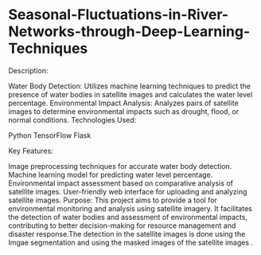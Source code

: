 # Seasonal-Fluctuations-in-River-Networks-through-Deep-Learning-Techniques


Description:

Water Body Detection: Utilizes machine learning techniques to predict the presence of water bodies in satellite images and calculates the water level percentage.
Environmental Impact Analysis: Analyzes pairs of satellite images to determine environmental impacts such as drought, flood, or normal conditions.
Technologies Used:

Python
TensorFlow
Flask

Key Features:

Image preprocessing techniques for accurate water body detection.
Machine learning model for predicting water level percentage.
Environmental impact assessment based on comparative analysis of satellite images.
User-friendly web interface for uploading and analyzing satellite images.
Purpose:
This project aims to provide a tool for environmental monitoring and analysis using satellite imagery. It facilitates the detection of water bodies and assessment of environmental impacts, contributing to better decision-making for resource management and disaster response.The detection in the satellite images is done using the Imgae segmentation and using the masked images of the satellite images .
